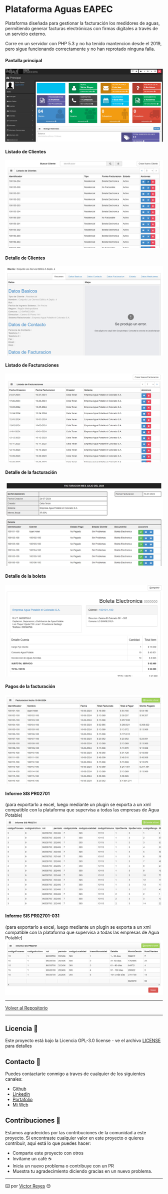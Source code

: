 # Plataforma Aguas EAPEC
Plataforma diseñada para gestionar la facturación los medidores de aguas, permitiendo generar facturas electrónicas con firmas digitales a través de un servicio externo.

Corre en un servidor con PHP 5.3 y no ha tenido mantencion desde el 2019, pero sigue funcionando correctamente y no han reprotado ninguna falla.

#### Pantalla principal
<img src='https://raw.githubusercontent.com/tenshi98/Trabajo_Imagenes/main/Plataforma%20Aguas%20EAPEC/src/img_1.jpg' />

#### Listado de Clientes
<img src='https://raw.githubusercontent.com/tenshi98/Trabajo_Imagenes/main/Plataforma%20Aguas%20EAPEC/src/img_2.jpg' />

#### Detalle de Clientes
<img src='https://raw.githubusercontent.com/tenshi98/Trabajo_Imagenes/main/Plataforma%20Aguas%20EAPEC/src/img_3.jpg' />

#### Listado de Facturaciones
<img src='https://raw.githubusercontent.com/tenshi98/Trabajo_Imagenes/main/Plataforma%20Aguas%20EAPEC/src/img_4.jpg' />

#### Detalle de la facturación
<img src='https://raw.githubusercontent.com/tenshi98/Trabajo_Imagenes/main/Plataforma%20Aguas%20EAPEC/src/img_5.jpg' />

#### Detalle de la boleta
<img src='https://raw.githubusercontent.com/tenshi98/Trabajo_Imagenes/main/Plataforma%20Aguas%20EAPEC/src/img_6.jpg' />

#### Pagos de la facturación
<img src='https://raw.githubusercontent.com/tenshi98/Trabajo_Imagenes/main/Plataforma%20Aguas%20EAPEC/src/img_7.jpg' />

#### Informe SIS PR02701
(para exportarlo a excel, luego mediante un plugin se exporta a un xml compatible con la plataforma que supervisa a todas las empresas de Agua Potable)
<img src='https://raw.githubusercontent.com/tenshi98/Trabajo_Imagenes/main/Plataforma%20Aguas%20EAPEC/src/img_8.jpg' />

#### Informe SIS PR02701-031
(para exportarlo a excel, luego mediante un plugin se exporta a un xml compatible con la plataforma que supervisa a todas las empresas de Agua Potable)
<img src='https://raw.githubusercontent.com/tenshi98/Trabajo_Imagenes/main/Plataforma%20Aguas%20EAPEC/src/img_9.jpg' />

---

[Volver al Repositorio](https://github.com/tenshi98/Trabajo_Imagenes/)

---

## Licencia 📄
Este proyecto está bajo la Licencia GPL-3.0 license - ve el archivo [LICENSE](LICENSE) para detalles

## Contacto 📖
Puedes contactarte conmigo a traves de cualquier de los siguientes canales:
- [Github](https://github.com/tenshi98)
- [Linkedin](https://www.linkedin.com/in/victor-reyes-galvez/)
- [Portafolio](https://tenshi98.github.io/portafolio/)
- [Mi Web](https://web.digitalcreations.cl/)

## Contribuciones 🎁
Estamos agradecidos por las contribuciones de la comunidad a este proyecto. Si encontraste cualquier valor en este proyecto o quieres contribuir, aquí está lo que puedes hacer:

- Comparte este proyecto con otros
- Invítame un café ☕
- Inicia un nuevo problema o contribuye con un PR
- Muestra tu agradecimiento diciendo gracias en un nuevo problema.

---

⌨️ por [Victor Reyes](https://github.com/tenshi98) 😊